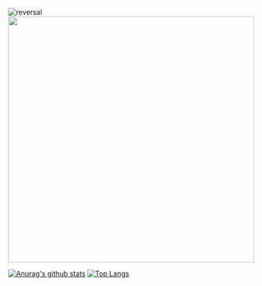 ![reversal](https://capsule-render.vercel.app/api?height=200&type=waving&reversal=true&color=gradient&text=Mirim%20Sunwoo!)
<img src="https://user-images.githubusercontent.com/73941301/127765225-aea8418c-1a83-41bf-aee9-4292a0fe42f8.png" width="500">

[![Anurag's github stats](https://github-readme-stats.vercel.app/api?username=Sunwoo)](https://github.com/anuraghazra/github-readme-stats)
[![Top Langs](https://github-readme-stats.vercel.app/api/top-langs/?username=Sunwoo&layout=compact)](https://github.com/anuraghazra/github-readme-stats)
